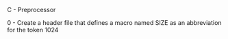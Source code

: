 C - Preprocessor

0 - Create a header file that defines a macro named SIZE as an abbreviation for the token 1024
